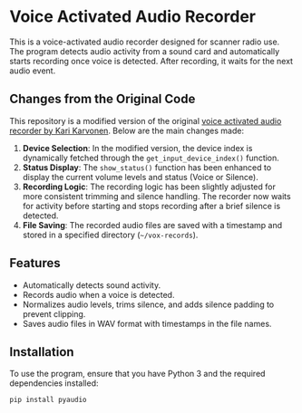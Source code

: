 # Voice Activated Audio Recorder

This is a voice-activated audio recorder designed for scanner radio use. The program detects audio activity from a sound card and automatically starts recording once voice is detected. After recording, it waits for the next audio event.

## Changes from the Original Code

This repository is a modified version of the original [voice activated audio recorder by Kari Karvonen](https://github.com/oh1kk/voxrecorder). Below are the main changes made:

1. **Device Selection**: In the modified version, the device index is dynamically fetched through the `get_input_device_index()` function.
2. **Status Display**: The `show_status()` function has been enhanced to display the current volume levels and status (Voice or Silence).
3. **Recording Logic**: The recording logic has been slightly adjusted for more consistent trimming and silence handling. The recorder now waits for activity before starting and stops recording after a brief silence is detected.
4. **File Saving**: The recorded audio files are saved with a timestamp and stored in a specified directory (`~/vox-records`).

## Features

- Automatically detects sound activity.
- Records audio when a voice is detected.
- Normalizes audio levels, trims silence, and adds silence padding to prevent clipping.
- Saves audio files in WAV format with timestamps in the file names.

## Installation

To use the program, ensure that you have Python 3 and the required dependencies installed:

```bash
pip install pyaudio
